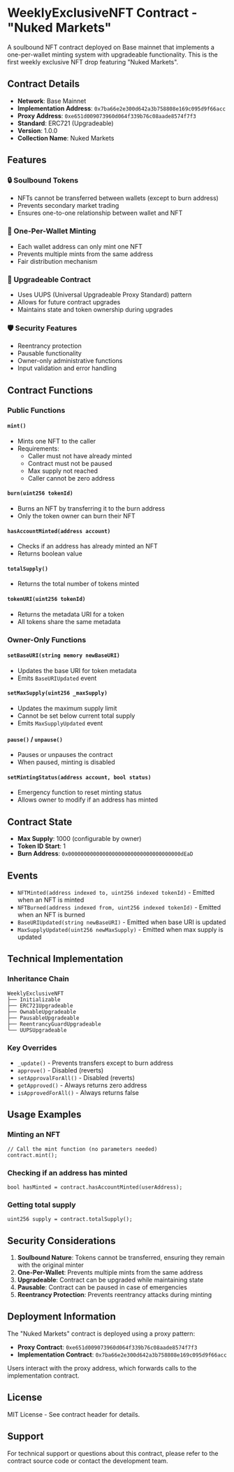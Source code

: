 # WeeklyExclusiveNFT Contract - "Nuked Markets"

A soulbound NFT contract deployed on Base mainnet that implements a one-per-wallet minting system with upgradeable functionality. This is the first weekly exclusive NFT drop featuring "Nuked Markets".

## Contract Details

- **Network**: Base Mainnet
- **Implementation Address**: `0x7ba66e2e300d642a3b758808e169c095d9f66acc`
- **Proxy Address**: `0xe651d009073960d064f339b76c08aade8574f7f3`
- **Standard**: ERC721 (Upgradeable)
- **Version**: 1.0.0
- **Collection Name**: Nuked Markets

## Features

### 🔒 Soulbound Tokens

- NFTs cannot be transferred between wallets (except to burn address)
- Prevents secondary market trading
- Ensures one-to-one relationship between wallet and NFT

### 🎯 One-Per-Wallet Minting

- Each wallet address can only mint one NFT
- Prevents multiple mints from the same address
- Fair distribution mechanism

### 🔧 Upgradeable Contract

- Uses UUPS (Universal Upgradeable Proxy Standard) pattern
- Allows for future contract upgrades
- Maintains state and token ownership during upgrades

### 🛡️ Security Features

- Reentrancy protection
- Pausable functionality
- Owner-only administrative functions
- Input validation and error handling

## Contract Functions

### Public Functions

#### `mint()`

- Mints one NFT to the caller
- Requirements:
  - Caller must not have already minted
  - Contract must not be paused
  - Max supply not reached
  - Caller cannot be zero address

#### `burn(uint256 tokenId)`

- Burns an NFT by transferring it to the burn address
- Only the token owner can burn their NFT

#### `hasAccountMinted(address account)`

- Checks if an address has already minted an NFT
- Returns boolean value

#### `totalSupply()`

- Returns the total number of tokens minted

#### `tokenURI(uint256 tokenId)`

- Returns the metadata URI for a token
- All tokens share the same metadata

### Owner-Only Functions

#### `setBaseURI(string memory newBaseURI)`

- Updates the base URI for token metadata
- Emits `BaseURIUpdated` event

#### `setMaxSupply(uint256 _maxSupply)`

- Updates the maximum supply limit
- Cannot be set below current total supply
- Emits `MaxSupplyUpdated` event

#### `pause()` / `unpause()`

- Pauses or unpauses the contract
- When paused, minting is disabled

#### `setMintingStatus(address account, bool status)`

- Emergency function to reset minting status
- Allows owner to modify if an address has minted

## Contract State

- **Max Supply**: 1000 (configurable by owner)
- **Token ID Start**: 1
- **Burn Address**: `0x000000000000000000000000000000000000dEaD`

## Events

- `NFTMinted(address indexed to, uint256 indexed tokenId)` - Emitted when an NFT is minted
- `NFTBurned(address indexed from, uint256 indexed tokenId)` - Emitted when an NFT is burned
- `BaseURIUpdated(string newBaseURI)` - Emitted when base URI is updated
- `MaxSupplyUpdated(uint256 newMaxSupply)` - Emitted when max supply is updated

## Technical Implementation

### Inheritance Chain

```
WeeklyExclusiveNFT
├── Initializable
├── ERC721Upgradeable
├── OwnableUpgradeable
├── PausableUpgradeable
├── ReentrancyGuardUpgradeable
└── UUPSUpgradeable
```

### Key Overrides

- `_update()` - Prevents transfers except to burn address
- `approve()` - Disabled (reverts)
- `setApprovalForAll()` - Disabled (reverts)
- `getApproved()` - Always returns zero address
- `isApprovedForAll()` - Always returns false

## Usage Examples

### Minting an NFT

```solidity
// Call the mint function (no parameters needed)
contract.mint();
```

### Checking if an address has minted

```solidity
bool hasMinted = contract.hasAccountMinted(userAddress);
```

### Getting total supply

```solidity
uint256 supply = contract.totalSupply();
```

## Security Considerations

1. **Soulbound Nature**: Tokens cannot be transferred, ensuring they remain with the original minter
2. **One-Per-Wallet**: Prevents multiple mints from the same address
3. **Upgradeable**: Contract can be upgraded while maintaining state
4. **Pausable**: Contract can be paused in case of emergencies
5. **Reentrancy Protection**: Prevents reentrancy attacks during minting

## Deployment Information

The "Nuked Markets" contract is deployed using a proxy pattern:

- **Proxy Contract**: `0xe651d009073960d064f339b76c08aade8574f7f3`
- **Implementation Contract**: `0x7ba66e2e300d642a3b758808e169c095d9f66acc`

Users interact with the proxy address, which forwards calls to the implementation contract.

## License

MIT License - See contract header for details.

## Support

For technical support or questions about this contract, please refer to the contract source code or contact the development team.
